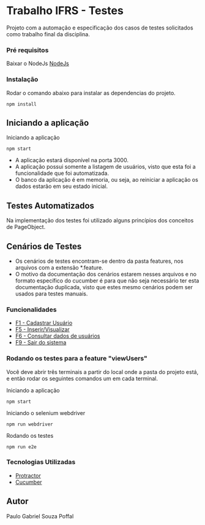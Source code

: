 # Trabalho IFRS - Testes

Projeto com a automação e especificação dos casos de testes solicitados como trabalho final da disciplina.

### Pré requisitos

Baixar o NodeJs
[NodeJs](https://nodejs.org/en/download/)

### Instalação

Rodar o comando abaixo para instalar as dependencias do projeto.

```
npm install
```

## Iniciando a aplicação

Iniciando a aplicação

```
npm start
```

* A aplicação estará disponível na porta 3000.
* A aplicação possui somente a listagem de usuários, visto que esta foi a funcionalidade que foi automatizada.
* O banco da aplicação é em memoria, ou seja, ao reiniciar a aplicação os dados estarão em seu estado inicial.

## Testes Automatizados

Na implementação dos testes foi utilizado alguns princípios dos conceitos de PageObject.

## Cenários de Testes

* Os cenários de testes encontram-se dentro da pasta features, nos arquivos com a extensão *.feature.
* O motivo da documentação dos cenários estarem nesses arquivos e no formato específico do cucumber é para que não seja necessário ter esta documentação duplicada, visto que estes mesmo cenários podem ser usados para testes manuais.

### Funcionalidades
* [F1 - Cadastrar Usuário](features/createUsers.feature)
* [F5 - Inserir/Visualizar](features/createViewMessages.feature)
* [F6 - Consultar dados de usuários](features/viewUsers.feature)
* [F9 - Sair do sistema](features/exit.feature)

### Rodando os testes para a feature "viewUsers"

Você deve abrir três terminais a partir do local onde a pasta do projeto está, e então rodar os seguintes comandos um em cada terminal.

Iniciando a aplicação
```
npm start
```

Iniciando o selenium webdriver
```
npm run webdriver
```

Rodando os testes
```
npm run e2e
```

### Tecnologias Utilizadas

* [Protractor](http://www.protractortest.org/#/)
* [Cucumber](https://cucumber.io/)

## Autor
Paulo Gabriel Souza Poffal
